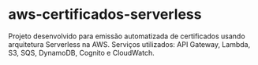 # aws-certificados-serverless
Projeto desenvolvido para emissão automatizada de certificados usando arquitetura Serverless na AWS. Serviços utilizados: API Gateway, Lambda, S3, SQS, DynamoDB, Cognito e CloudWatch.
